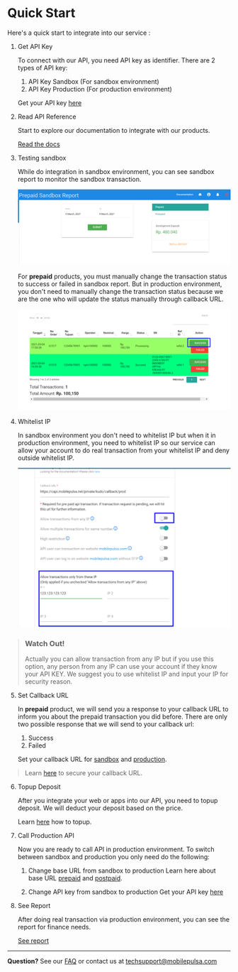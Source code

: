 # Quick Start

Here's a quick start to integrate into our service : 

1. Get API Key

    To connect with our API, you need API key as identifier. There are 2 types of API key:

      1. API Key Sandbox (For sandbox environment)
      2. API Key Production (For production environment)

    Get your API key [here](https://developer.mobilepulsa.net/home)

2. Read API Reference

    Start to explore our documentation to integrate with our products.

    [Read the docs](docs/api-reference/docs/introduction.md)

3. Testing sandbox

    While do integration in sandbox environment, you can see sandbox report to monitor the sandbox transaction.

    ![Sandbox Report](../../assets/images/sandboxreport.png)

    For **prepaid** products, you must manually change the transaction status to success or failed in sandbox report. But in production environment, you don't need to manually change the transaction status because we are the one who will update the status manually through callback URL.

    ![Sandbox Report Manual Success](../../assets/images/sandbox-report-manual-success.png)

4. Whitelist IP

    In sandbox environment you don't need to whitelist IP but when it in production environment, you need to whitelist IP so our service can allow your account to do real transaction from your whitelist IP and deny outside whitelist IP.

    ![Whitelist IP](../../assets/images/whitelist-ip.png)

<!-- theme: warning -->

> ### Watch Out!
> Actually you can allow transaction from any IP but if you use this option, any person from any IP can use your 
> account if they know your API KEY. We suggest you to use whitelist IP and input your IP for security reason.

5. Set Callback URL

    In **prepaid** product, we will send you a response to your callback URL to inform you about the prepaid transaction you did before. 
    There are only two possible response that we will send to your callback url:

   1. Success
   2. Failed

    Set your callback URL for [sandbox](https://developer.mobilepulsa.net/development) and [production](https://developer.mobilepulsa.net/production/ip).

<!-- theme: info -->

> Learn [here](./../security.md) to secure your callback URL.

6. Topup Deposit

    After you integrate your web or apps into our API, you need to topup deposit. We will deduct your deposit based on the price.

    Learn [here](./../topup-deposit.md) how to topup.

7. Call Production API

    Now you are ready to call API in production environment. To switch between sandbox and production you only need do the following:

   1. Change base URL from sandbox to production
      Learn here about base URL [prepaid](docs/api-reference/docs/prepaid%20v1%20(legacy)/base-url.md) and [postpaid](docs/api-reference/docs/postpaid/base-url.md).

   2. Change API key from sandbox to production
      Get your API key [here](https://developer.mobilepulsa.net/home)

8. See Report

    After doing real transaction via production environment, you can see the report for finance needs.

    [See report](https://iak.id/webapp/report/prepaid)


---

  **Question?** See our [FAQ](docs/developer-documentation/docs/faq.md) or contact us at [techsupport@mobilepulsa.com](mailto:techsupport@mobilepulsa.com)
